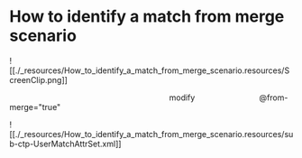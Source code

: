 # How to identify a match from merge scenario

![[./_resources/How_to_identify_a_match_from_merge_scenario.resources/ScreenClip.png]]

                    <conditions>
                        <and>
                            <if-operation mode="case" op="equal">modify</if-operation>
                            <if-xpath op="true">@from-merge="true"</if-xpath>
                        </and>
                    </conditions>

![[./_resources/How_to_identify_a_match_from_merge_scenario.resources/sub-ctp-UserMatchAttrSet.xml]]
